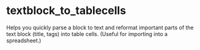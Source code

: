 # textblock_to_tablecells
Helps you quickly parse a block to text and reformat important parts of the text block (title, tags) into table cells. (Useful for importing into a spreadsheet.)
